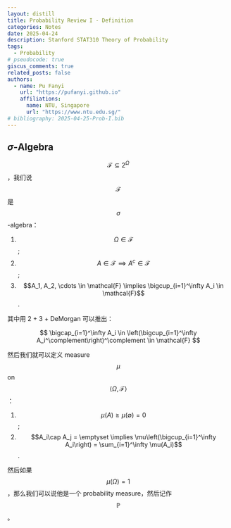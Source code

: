 ```yaml
---
layout: distill
title: Probability Review I - Definition
categories: Notes
date: 2025-04-24
description: Stanford STAT310 Theory of Probability
tags:
  - Probability
# pseudocode: true
giscus_comments: true
related_posts: false
authors:
  - name: Pu Fanyi
    url: "https://pufanyi.github.io"
    affiliations:
      name: NTU, Singapore
      url: "https://www.ntu.edu.sg/"
# bibliography: 2025-04-25-Prob-I.bib
---
```


## $\sigma$-Algebra

$$\mathcal{F}\subseteq 2^\Omega$$，我们说 $$\mathcal{F}$$ 是 $$\sigma$$-algebra：

1. $$\Omega \in \mathcal{F}$$;
2. $$A\in \mathcal{F} \implies A^c \in \mathcal{F}$$;
3. $$A_1, A_2, \cdots \in \mathcal{F} \implies \bigcup_{i=1}^\infty A_i \in \mathcal{F}$$.

其中用 2 + 3 + DeMorgan 可以推出：

$$
\bigcap_{i=1}^\infty A_i \in \left(\bigcup_{i=1}^\infty A_i^\complement\right)^\complement \in \mathcal{F}
$$

然后我们就可以定义 measure $$\mu$$ on $$\left<\Omega, \mathcal{F}\right>$$：

1. $$\mu(A)\geq\mu(\emptyset)=0$$;
2. $$A_i\cap A_j = \emptyset \implies \mu\left(\bigcup_{i=1}^\infty A_i\right) = \sum_{i=1}^\infty \mu(A_i)$$.

然后如果 $$\mu(\Omega)=1$$，那么我们可以说他是一个 probability measure，然后记作 $$\mathbb{P}$$。
